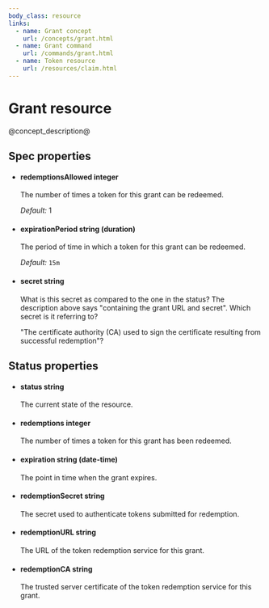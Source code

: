 ```yaml
---
body_class: resource
links:
  - name: Grant concept
    url: /concepts/grant.html
  - name: Grant command
    url: /commands/grant.html
  - name: Token resource
    url: /resources/claim.html
---
```


# Grant resource

<section>

@concept_description@

</section>

<section>

## Spec properties

- <h4 id="redemptionsallowed">redemptionsAllowed <span class="property-info">integer</span></h4>

  The number of times a token for this grant can be
  redeemed.

  _Default:_ 1

- <h4 id="expirationperiod">expirationPeriod <span class="property-info">string (duration)</span></h4>

  The period of time in which a token for this grant can
  be redeemed.

  _Default:_ `15m`

- <h4 id="secret">secret <span class="property-info">string</span></h4>

  What is this secret as compared to the one in the
  status?  The description above says "containing the
  grant URL and secret".  Which secret is it referring to?
  
  "The certificate authority (CA) used to sign the
  certificate resulting from successful redemption"?

</section>

<section>

## Status properties

- <h4 id="status">status <span class="property-info">string</span></h4>

  The current state of the resource.

- <h4 id="redemptions">redemptions <span class="property-info">integer</span></h4>

  The number of times a token for this grant has been
  redeemed.

- <h4 id="expiration">expiration <span class="property-info">string (date-time)</span></h4>

  The point in time when the grant expires.

- <h4 id="redemptionsecret">redemptionSecret <span class="property-info">string</span></h4>

  The secret used to authenticate tokens submitted for
  redemption.

- <h4 id="redemptionurl">redemptionURL <span class="property-info">string</span></h4>

  The URL of the token redemption service for this grant.

- <h4 id="redemptionca">redemptionCA <span class="property-info">string</span></h4>

  The trusted server certificate of the token redemption
  service for this grant.

</section>
